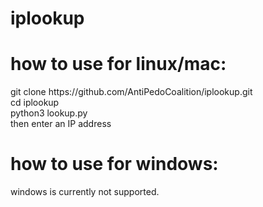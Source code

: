 # iplookup
<h1> how to use for linux/mac: </h1>
git clone https://github.com/AntiPedoCoalition/iplookup.git
<br>
cd iplookup
<br>
python3 lookup.py
<br>
then enter an IP address
<h1> how to use for windows: </h1>
windows is currently not supported.
